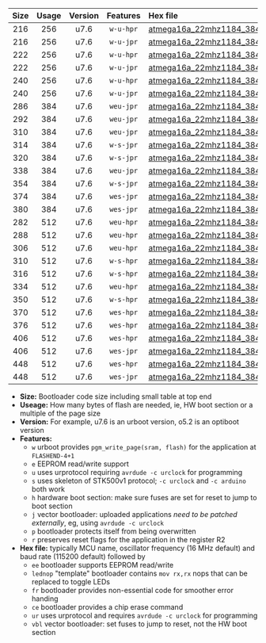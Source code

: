 |Size|Usage|Version|Features|Hex file|
|:-:|:-:|:-:|:-:|:--|
|216|256|u7.6|`w-u-hpr`|[atmega16a_22mhz1184_38400bps_ur.hex](https://raw.githubusercontent.com/stefanrueger/urboot/main//atmega16a_22mhz1184_38400bps_ur.hex)|
|216|256|u7.6|`w-u-jpr`|[atmega16a_22mhz1184_38400bps_ur_vbl.hex](https://raw.githubusercontent.com/stefanrueger/urboot/main//atmega16a_22mhz1184_38400bps_ur_vbl.hex)|
|222|256|u7.6|`w-u-hpr`|[atmega16a_22mhz1184_38400bps_lednop_ur.hex](https://raw.githubusercontent.com/stefanrueger/urboot/main//atmega16a_22mhz1184_38400bps_lednop_ur.hex)|
|222|256|u7.6|`w-u-jpr`|[atmega16a_22mhz1184_38400bps_lednop_ur_vbl.hex](https://raw.githubusercontent.com/stefanrueger/urboot/main//atmega16a_22mhz1184_38400bps_lednop_ur_vbl.hex)|
|240|256|u7.6|`w-u-hpr`|[atmega16a_22mhz1184_38400bps_lednop_fr_ur.hex](https://raw.githubusercontent.com/stefanrueger/urboot/main//atmega16a_22mhz1184_38400bps_lednop_fr_ur.hex)|
|240|256|u7.6|`w-u-jpr`|[atmega16a_22mhz1184_38400bps_lednop_fr_ur_vbl.hex](https://raw.githubusercontent.com/stefanrueger/urboot/main//atmega16a_22mhz1184_38400bps_lednop_fr_ur_vbl.hex)|
|286|384|u7.6|`weu-jpr`|[atmega16a_22mhz1184_38400bps_ee_ur_vbl.hex](https://raw.githubusercontent.com/stefanrueger/urboot/main//atmega16a_22mhz1184_38400bps_ee_ur_vbl.hex)|
|292|384|u7.6|`weu-jpr`|[atmega16a_22mhz1184_38400bps_ee_lednop_ur_vbl.hex](https://raw.githubusercontent.com/stefanrueger/urboot/main//atmega16a_22mhz1184_38400bps_ee_lednop_ur_vbl.hex)|
|310|384|u7.6|`weu-jpr`|[atmega16a_22mhz1184_38400bps_ee_lednop_fr_ur_vbl.hex](https://raw.githubusercontent.com/stefanrueger/urboot/main//atmega16a_22mhz1184_38400bps_ee_lednop_fr_ur_vbl.hex)|
|314|384|u7.6|`w-s-jpr`|[atmega16a_22mhz1184_38400bps_vbl.hex](https://raw.githubusercontent.com/stefanrueger/urboot/main//atmega16a_22mhz1184_38400bps_vbl.hex)|
|320|384|u7.6|`w-s-jpr`|[atmega16a_22mhz1184_38400bps_lednop_vbl.hex](https://raw.githubusercontent.com/stefanrueger/urboot/main//atmega16a_22mhz1184_38400bps_lednop_vbl.hex)|
|338|384|u7.6|`weu-jpr`|[atmega16a_22mhz1184_38400bps_ee_lednop_fr_ce_ur_vbl.hex](https://raw.githubusercontent.com/stefanrueger/urboot/main//atmega16a_22mhz1184_38400bps_ee_lednop_fr_ce_ur_vbl.hex)|
|354|384|u7.6|`w-s-jpr`|[atmega16a_22mhz1184_38400bps_lednop_fr_vbl.hex](https://raw.githubusercontent.com/stefanrueger/urboot/main//atmega16a_22mhz1184_38400bps_lednop_fr_vbl.hex)|
|374|384|u7.6|`wes-jpr`|[atmega16a_22mhz1184_38400bps_ee_vbl.hex](https://raw.githubusercontent.com/stefanrueger/urboot/main//atmega16a_22mhz1184_38400bps_ee_vbl.hex)|
|380|384|u7.6|`wes-jpr`|[atmega16a_22mhz1184_38400bps_ee_lednop_vbl.hex](https://raw.githubusercontent.com/stefanrueger/urboot/main//atmega16a_22mhz1184_38400bps_ee_lednop_vbl.hex)|
|282|512|u7.6|`weu-hpr`|[atmega16a_22mhz1184_38400bps_ee_ur.hex](https://raw.githubusercontent.com/stefanrueger/urboot/main//atmega16a_22mhz1184_38400bps_ee_ur.hex)|
|288|512|u7.6|`weu-hpr`|[atmega16a_22mhz1184_38400bps_ee_lednop_ur.hex](https://raw.githubusercontent.com/stefanrueger/urboot/main//atmega16a_22mhz1184_38400bps_ee_lednop_ur.hex)|
|306|512|u7.6|`weu-hpr`|[atmega16a_22mhz1184_38400bps_ee_lednop_fr_ur.hex](https://raw.githubusercontent.com/stefanrueger/urboot/main//atmega16a_22mhz1184_38400bps_ee_lednop_fr_ur.hex)|
|310|512|u7.6|`w-s-hpr`|[atmega16a_22mhz1184_38400bps.hex](https://raw.githubusercontent.com/stefanrueger/urboot/main//atmega16a_22mhz1184_38400bps.hex)|
|316|512|u7.6|`w-s-hpr`|[atmega16a_22mhz1184_38400bps_lednop.hex](https://raw.githubusercontent.com/stefanrueger/urboot/main//atmega16a_22mhz1184_38400bps_lednop.hex)|
|334|512|u7.6|`weu-hpr`|[atmega16a_22mhz1184_38400bps_ee_lednop_fr_ce_ur.hex](https://raw.githubusercontent.com/stefanrueger/urboot/main//atmega16a_22mhz1184_38400bps_ee_lednop_fr_ce_ur.hex)|
|350|512|u7.6|`w-s-hpr`|[atmega16a_22mhz1184_38400bps_lednop_fr.hex](https://raw.githubusercontent.com/stefanrueger/urboot/main//atmega16a_22mhz1184_38400bps_lednop_fr.hex)|
|370|512|u7.6|`wes-hpr`|[atmega16a_22mhz1184_38400bps_ee.hex](https://raw.githubusercontent.com/stefanrueger/urboot/main//atmega16a_22mhz1184_38400bps_ee.hex)|
|376|512|u7.6|`wes-hpr`|[atmega16a_22mhz1184_38400bps_ee_lednop.hex](https://raw.githubusercontent.com/stefanrueger/urboot/main//atmega16a_22mhz1184_38400bps_ee_lednop.hex)|
|406|512|u7.6|`wes-hpr`|[atmega16a_22mhz1184_38400bps_ee_lednop_fr.hex](https://raw.githubusercontent.com/stefanrueger/urboot/main//atmega16a_22mhz1184_38400bps_ee_lednop_fr.hex)|
|406|512|u7.6|`wes-jpr`|[atmega16a_22mhz1184_38400bps_ee_lednop_fr_vbl.hex](https://raw.githubusercontent.com/stefanrueger/urboot/main//atmega16a_22mhz1184_38400bps_ee_lednop_fr_vbl.hex)|
|448|512|u7.6|`wes-hpr`|[atmega16a_22mhz1184_38400bps_ee_lednop_fr_ce.hex](https://raw.githubusercontent.com/stefanrueger/urboot/main//atmega16a_22mhz1184_38400bps_ee_lednop_fr_ce.hex)|
|448|512|u7.6|`wes-jpr`|[atmega16a_22mhz1184_38400bps_ee_lednop_fr_ce_vbl.hex](https://raw.githubusercontent.com/stefanrueger/urboot/main//atmega16a_22mhz1184_38400bps_ee_lednop_fr_ce_vbl.hex)|

- **Size:** Bootloader code size including small table at top end
- **Useage:** How many bytes of flash are needed, ie, HW boot section or a multiple of the page size
- **Version:** For example, u7.6 is an urboot version, o5.2 is an optiboot version
- **Features:**
  + `w` urboot provides `pgm_write_page(sram, flash)` for the application at `FLASHEND-4+1`
  + `e` EEPROM read/write support
  + `u` uses urprotocol requiring `avrdude -c urclock` for programming
  + `s` uses skeleton of STK500v1 protocol; `-c urclock` and `-c arduino` both work
  + `h` hardware boot section: make sure fuses are set for reset to jump to boot section
  + `j` vector bootloader: uploaded applications *need to be patched externally*, eg, using `avrdude -c urclock`
  + `p` bootloader protects itself from being overwritten
  + `r` preserves reset flags for the application in the register R2
- **Hex file:** typically MCU name, oscillator frequency (16 MHz default) and baud rate (115200 default) followed by
  + `ee` bootloader supports EEPROM read/write
  + `lednop` "template" bootloader contains `mov rx,rx` nops that can be replaced to toggle LEDs
  + `fr` bootloader provides non-essential code for smoother error handing
  + `ce` bootloader provides a chip erase command
  + `ur` uses urprotocol and requires `avrdude -c urclock` for programming
  + `vbl` vector bootloader: set fuses to jump to reset, not the HW boot section

